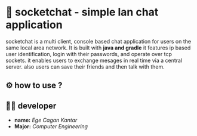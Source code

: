 # 🔌 socketchat - simple lan chat application

socketchat is a multi client, console based chat application for users on the same local area network. It is built with **java and gradle** it features ip based user identification, login with their passwords, and operate over tcp sockets. it enables users to exchange mesages in real time via a central server. also users can save their friends and then talk with them.


## ⚙️ how to use ?





## 👨‍💻 developer

- **name:**    *Ege Cagan Kantar*
- **Major:**   *Computer Engineering*

